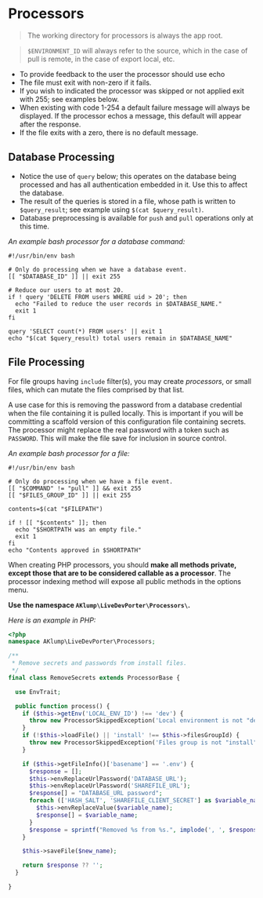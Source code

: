 <!--
id: processors
tags: ''
-->

# Processors

> The working directory for processors is always the app root.

> `$ENVIRONMENT_ID` will always refer to the source, which in the case of pull is remote, in the case of export local, etc.

* To provide feedback to the user the processor should use echo
* The file must exit with non-zero if it fails.
* If you wish to indicated the processor was skipped or not applied exit with 255; see examples below.
* When existing with code 1-254 a default failure message will always be displayed. If the processor echos a message, this default will appear after the response.
* If the file exits with a zero, there is no default message.

## Database Processing

* Notice the use of `query` below; this operates on the database being processed and has all authentication embedded in it. Use this to affect the database.
* The result of the queries is stored in a file, whose path is written to `$query_result`; see example using `$(cat $query_result)`.
* Database preprocessing is available for `push` and `pull` operations only at this time.

_An example bash processor for a database command:_

```shell
#!/usr/bin/env bash

# Only do processing when we have a database event.
[[ "$DATABASE_ID" ]] || exit 255

# Reduce our users to at most 20.
if ! query 'DELETE FROM users WHERE uid > 20'; then
  echo "Failed to reduce the user records in $DATABASE_NAME."
  exit 1
fi

query 'SELECT count(*) FROM users' || exit 1
echo "$(cat $query_result) total users remain in $DATABASE_NAME"
```

## File Processing

For file groups having `include` filter(s), you may create _processors_, or small files, which can mutate the files comprised by that list.

A use case for this is removing the password from a database credential when the file containing it is pulled locally. This is important if you will be committing a scaffold version of this configuration file containing secrets. The processor might replace the real password with a token such as `PASSWORD`. This will make the file save for inclusion in source control.

_An example bash processor for a file:_

```shell
#!/usr/bin/env bash

# Only do processing when we have a file event.
[[ "$COMMAND" != "pull" ]] && exit 255
[[ "$FILES_GROUP_ID" ]] || exit 255

contents=$(cat "$FILEPATH")

if ! [[ "$contents" ]]; then
  echo "$SHORTPATH was an empty file."
  exit 1
fi
echo "Contents approved in $SHORTPATH"
```

When creating PHP processors, you should **make all methods private, except those that are to be considered callable as a processor**. The processor indexing method will expose all public methods in the options menu.

**Use the namespace `AKlump\LiveDevPorter\Processors\`.**

_Here is an example in PHP:_

```php
<?php
namespace AKlump\LiveDevPorter\Processors;

/**
 * Remove secrets and passwords from install files.
 */
final class RemoveSecrets extends ProcessorBase {

  use EnvTrait;

  public function process() {
    if ($this->getEnv('LOCAL_ENV_ID') !== 'dev') {
      throw new ProcessorSkippedException('Local environment is not "dev"');
    }
    if (!$this->loadFile() || 'install' !== $this->filesGroupId) {
      throw new ProcessorSkippedException('Files group is not "install".');
    }

    if ($this->getFileInfo()['basename'] == '.env') {
      $response = [];
      $this->envReplaceUrlPassword('DATABASE_URL');
      $this->envReplaceUrlPassword('SHAREFILE_URL');
      $response[] = "DATABASE_URL password";
      foreach (['HASH_SALT', 'SHAREFILE_CLIENT_SECRET'] as $variable_name) {
        $this->envReplaceValue($variable_name);
        $response[] = $variable_name;
      }
      $response = sprintf("Removed %s from %s.", implode(', ', $response), $this->shortpath);
    }

    $this->saveFile($new_name);

    return $response ?? '';
  }

}

```


